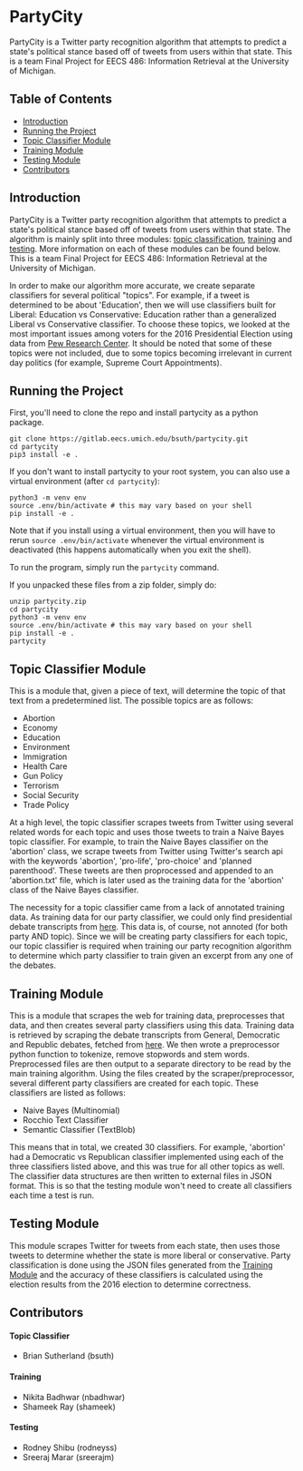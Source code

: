 # PartyCity
PartyCity is a Twitter party recognition algorithm that attempts to predict a state's political stance based off of tweets from users within that state. This is a team Final Project for EECS 486: Information Retrieval at the University of Michigan.


## Table of Contents
* [Introduction](#introduction)
* [Running the Project](#running-the-project)
* [Topic Classifier Module](#topic-classifier-module)
* [Training Module](#training-module)
* [Testing Module](#testing-module)
* [Contributors](#contributors)


## Introduction
PartyCity is a Twitter party recognition algorithm that attempts to predict a state's political stance based off of tweets from users within that state. The algorithm is mainly split into three modules: [topic classification](#topic-classifier-module), [training](#training-module) and [testing](#testing-module). More information on each of these modules can be found below. This is a team Final Project for EECS 486: Information Retrieval at the University of Michigan.

In order to make our algorithm more accurate, we create separate classifiers for several political "topics". For example, if a tweet is determined to be about 'Education', then we will use classifiers built for Liberal: Education vs Conservative: Education rather than a generalized Liberal vs Conservative classifier. To choose these topics, we looked at the most important issues among voters for the 2016 Presidential Election using data from [Pew Research Center](https://www.people-press.org/2016/07/07/4-top-voting-issues-in-2016-election/). It should be noted that some of these topics were not included, due to some topics becoming irrelevant in current day politics (for example, Supreme Court Appointments).


## Running the Project
First, you'll need to clone the repo and install partycity as a python package.
```
git clone https://gitlab.eecs.umich.edu/bsuth/partycity.git
cd partycity
pip3 install -e .
```
If you don't want to install partycity to your root system, you can also use a virtual environment (after `cd partycity`):
```
python3 -m venv env
source .env/bin/activate # this may vary based on your shell
pip install -e .
```
Note that if you install using a virtual environment, then you will have to rerun `source .env/bin/activate` whenever the virtual environment is deactivated (this happens automatically when you exit the shell).

To run the program, simply run the `partycity` command.

If you unpacked these files from a zip folder, simply do:
```
unzip partycity.zip
cd partycity
python3 -m venv env
source .env/bin/activate # this may vary based on your shell
pip install -e .
partycity
```


## Topic Classifier Module
This is a module that, given a piece of text, will determine the topic of that text from a predetermined list. The possible topics are as follows:

* Abortion
* Economy
* Education
* Environment
* Immigration
* Health Care
* Gun Policy
* Terrorism
* Social Security
* Trade Policy

At a high level, the topic classifier scrapes tweets from Twitter using several related words for each topic and uses those tweets to train a Naive Bayes topic classifier. For example, to train the Naive Bayes classifier on the 'abortion' class, we scrape tweets from Twitter using Twitter's search api with the keywords 'abortion', 'pro-life', 'pro-choice' and 'planned parenthood'. These tweets are then proprocessed and appended to an 'abortion.txt' file, which is later used as the training data for the 'abortion' class of the Naive Bayes classifier.

The necessity for a topic classifier came from a lack of annotated training data. As training data for our party classifier, we could only find presidential debate transcripts from [here](https://www.presidency.ucsb.edu/documents/presidential-documents-archive-guidebook/presidential-candidates-debates-1960-2016?fbclid=IwAR2xkzSTf8ygEfraZ-lac6ta-rDYya3jfmSKVZVMTWBWHDWAbkHcu2EwGc8). This data is, of course, not annoted (for both party AND topic). Since we will be creating party classifiers for each topic, our topic classifier is required when training our party recognition algorithm to determine which party classifier to train given an excerpt from any one of the debates. 


## Training Module
This is a module that scrapes the web for training data, preprocesses that data, and then creates several party classifiers using this data. Training data is retrieved by scraping the debate transcripts from General, Democratic and Republic debates, fetched from [here](https://www.presidency.ucsb.edu/documents/presidential-documents-archive-guidebook/presidential-candidates-debates-1960-2016?fbclid=IwAR2xkzSTf8ygEfraZ-lac6ta-rDYya3jfmSKVZVMTWBWHDWAbkHcu2EwGc8). We then wrote a preprocessor python function to tokenize, remove stopwords and stem words. Preprocessed files are then output to a separate directory to be read by the main training algorithm. Using the files created by the scraper/preprocessor, several different party classifiers are created for each topic. These classifiers are listed as follows:

* Naive Bayes (Multinomial)
* Rocchio Text Classifier
* Semantic Classifier (TextBlob)

This means that in total, we created 30 classifiers. For example, 'abortion' had a Democratic vs Republican classifier implemented using each of the three classifiers listed above, and this was true for all other topics as well. The classifier data structures are then written to external files in JSON format. This is so that the testing module won't need to create all classifiers each time a test is run.


## Testing Module
This module scrapes Twitter for tweets from each state, then uses those tweets to determine whether the state is more liberal or conservative. Party classification is done using the JSON files generated from the [Training Module](#training-module) and the accuracy of these classifiers is calculated using the election results from the 2016 election to determine correctness.


## Contributors
#### Topic Classifier
* Brian Sutherland (bsuth)
#### Training
* Nikita Badhwar (nbadhwar)
* Shameek Ray (shameek)
#### Testing
* Rodney Shibu (rodneyss)
* Sreeraj Marar (sreerajm)
